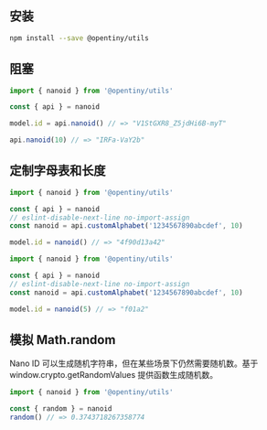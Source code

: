 ## 安装

```bash
npm install --save @opentiny/utils
```

## 阻塞

```js
import { nanoid } from '@opentiny/utils'

const { api } = nanoid

model.id = api.nanoid() // => "V1StGXR8_Z5jdHi6B-myT"
```

```js
api.nanoid(10) // => "IRFa-VaY2b"
```

## 定制字母表和长度

```js
import { nanoid } from '@opentiny/utils'

const { api } = nanoid
// eslint-disable-next-line no-import-assign
const nanoid = api.customAlphabet('1234567890abcdef', 10)

model.id = nanoid() // => "4f90d13a42"
```

```js
import { nanoid } from '@opentiny/utils'

const { api } = nanoid
// eslint-disable-next-line no-import-assign
const nanoid = api.customAlphabet('1234567890abcdef', 10)

model.id = nanoid(5) // => "f01a2"
```

## 模拟 Math.random

Nano ID 可以生成随机字符串，但在某些场景下仍然需要随机数。基于 window.crypto.getRandomValues 提供函数生成随机数。

```js
import { nanoid } from '@opentiny/utils'

const { random } = nanoid
random() // => 0.3743718267358774
```
